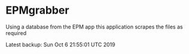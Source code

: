 # EPMgrabber
Using a database from the EPM app this application scrapes the files as required


Latest backup: Sun Oct 6 21:55:01 UTC 2019
